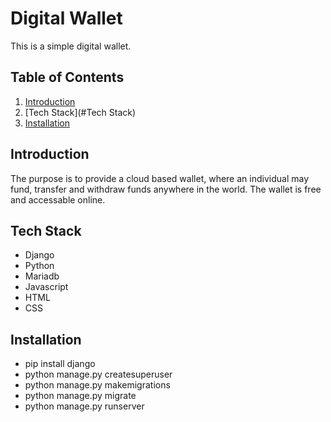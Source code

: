 # Digital Wallet

This is a simple digital wallet. 

## Table of Contents

1. [Introduction](#introduction)
2. [Tech Stack](#Tech Stack)
3. [Installation](#installation)


## Introduction

The purpose is to provide a cloud based wallet, where an individual may fund, transfer and withdraw funds anywhere in the world. The wallet is free and accessable online.

## Tech Stack

- Django
- Python
- Mariadb
- Javascript
- HTML
- CSS

## Installation

- pip install django
- python manage.py createsuperuser
- python manage.py makemigrations 
- python manage.py migrate
- python manage.py runserver

